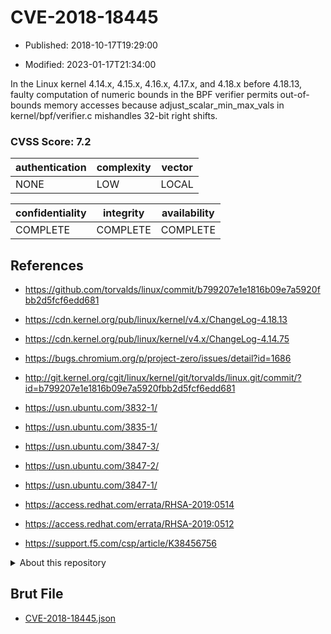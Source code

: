 # CVE-2018-18445

- Published: 2018-10-17T19:29:00

- Modified: 2023-01-17T21:34:00

In the Linux kernel 4.14.x, 4.15.x, 4.16.x, 4.17.x, and 4.18.x before 4.18.13, faulty computation of numeric bounds in the BPF verifier permits out-of-bounds memory accesses because adjust_scalar_min_max_vals in kernel/bpf/verifier.c mishandles 32-bit right shifts.

### CVSS Score: **7.2**

| authentication | complexity | vector |
| --- | --- | --- |
| NONE | LOW | LOCAL |

| confidentiality | integrity | availability |
| --- | --- | --- |
| COMPLETE | COMPLETE | COMPLETE |

## References

* https://github.com/torvalds/linux/commit/b799207e1e1816b09e7a5920fbb2d5fcf6edd681

* https://cdn.kernel.org/pub/linux/kernel/v4.x/ChangeLog-4.18.13

* https://cdn.kernel.org/pub/linux/kernel/v4.x/ChangeLog-4.14.75

* https://bugs.chromium.org/p/project-zero/issues/detail?id=1686

* http://git.kernel.org/cgit/linux/kernel/git/torvalds/linux.git/commit/?id=b799207e1e1816b09e7a5920fbb2d5fcf6edd681

* https://usn.ubuntu.com/3832-1/

* https://usn.ubuntu.com/3835-1/

* https://usn.ubuntu.com/3847-3/

* https://usn.ubuntu.com/3847-2/

* https://usn.ubuntu.com/3847-1/

* https://access.redhat.com/errata/RHSA-2019:0514

* https://access.redhat.com/errata/RHSA-2019:0512

* https://support.f5.com/csp/article/K38456756

<details>
<summary>About this repository</summary> 

  This repository is part of the project [Live Hack CVE](https://github.com/Live-Hack-CVE). Main website can be found [www.live-hack.org](https://www.live-hack.org) 
  
  Made by [Sn0wAlice](https://github.com/Sn0wAlice) for the people that care about security and need to have a feed of the latest CVEs. Hope you enjoy it, don't forget to star the repo and follow me on [Twitter](https://twitter.com/Sn0wAlice) and [Github](https://github.com/Sn0wAlice). And that is my [personnal website](https://www.alice-snow.me/)

  - [Home Page](https://github.com/Live-Hack-CVE)
  - [Framework](https://github.com/Live-Hack-CVE/cve-framework)
  - [CVE database](https://github.com/Live-Hack-CVE/full_database)
  - [Changelog](https://github.com/Live-Hack-CVE/Changelog)
</details>

## Brut File

* [CVE-2018-18445.json](https://raw.githubusercontent.com/Live-Hack-CVE/full_database/main/cves/2018/CVE-2018-18445.json)

